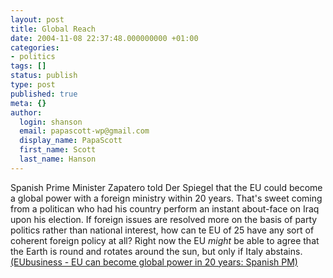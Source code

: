 ```yaml
---
layout: post
title: Global Reach
date: 2004-11-08 22:37:48.000000000 +01:00
categories:
- politics
tags: []
status: publish
type: post
published: true
meta: {}
author:
  login: shanson
  email: papascott-wp@gmail.com
  display_name: PapaScott
  first_name: Scott
  last_name: Hanson
---
```

<p>Spanish Prime Minister Zapatero told Der Spiegel that the EU could become a global power with a foreign ministry within 20 years. That's sweet coming from a politican who had his country perform an instant about-face on Iraq upon his election. If foreign issues are resolved more on the basis of party politics rather than national interest, how can te EU of 25 have any sort of coherent foreign policy at all? Right now the EU <em>might</em> be able to agree that the Earth is round and rotates around the sun, but only if Italy abstains. <a href="http://www.eubusiness.com/afp/041106120808.wl2psr92" title="EUbusiness - EU can become global power in 20 years: Spanish PM">(EUbusiness - EU can become global power in 20 years: Spanish PM)</a></p>
